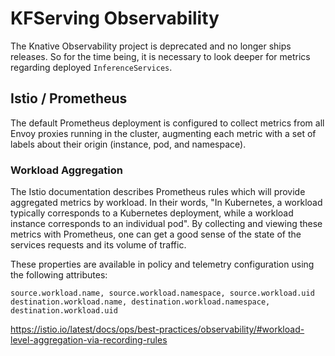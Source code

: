 # KFServing Observability

The Knative Observability project is deprecated and no longer ships releases. So for the time being, it is necessary to look deeper for metrics regarding deployed `InferenceServices`.

## Istio / Prometheus

The default Prometheus deployment is configured to collect metrics from all Envoy proxies running in the cluster, augmenting each metric with a set of labels about their origin (instance, pod, and namespace).

### Workload Aggregation

The Istio documentation describes Prometheus rules which will provide aggregated metrics by workload. In their words, "In Kubernetes, a workload typically corresponds to a Kubernetes deployment, while a workload instance corresponds to an individual pod". By collecting and viewing these metrics with Prometheus, one can get a good sense of the state of the services requests and its volume of traffic.

These properties are available in policy and telemetry configuration using the following attributes:

```
source.workload.name, source.workload.namespace, source.workload.uid
destination.workload.name, destination.workload.namespace, destination.workload.uid
```

https://istio.io/latest/docs/ops/best-practices/observability/#workload-level-aggregation-via-recording-rules

